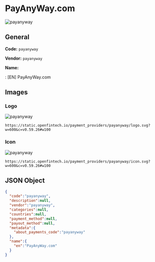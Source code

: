 
# PayAnyWay.com 
![payanyway](https://static.openfintech.io/payment_providers/payanyway/logo.svg?w=600&c=v0.59.26#w100)  

## General 
 
**Code:** `payanyway`  
 
**Vendor:** `payanyway`  
 
**Name:**  
 
:	[EN] PayAnyWay.com  

## Images 

### Logo 
 
![payanyway](https://static.openfintech.io/payment_providers/payanyway/logo.svg?w=600&c=v0.59.26#w100)  

```
https://static.openfintech.io/payment_providers/payanyway/logo.svg?w=600&c=v0.59.26#w100
```  

### Icon 
 
![payanyway](https://static.openfintech.io/payment_providers/payanyway/icon.svg?w=600&c=v0.59.26#w100)  

```
https://static.openfintech.io/payment_providers/payanyway/icon.svg?w=600&c=v0.59.26#w100
```  

## JSON Object 

```json
{
  "code":"payanyway",
  "description":null,
  "vendor":"payanyway",
  "categories":null,
  "countries":null,
  "payment_method":null,
  "payout_method":null,
  "metadata":{
    "about_payments_code":"payanyway"
  },
  "name":{
    "en":"PayAnyWay.com"
  }
}
```  
